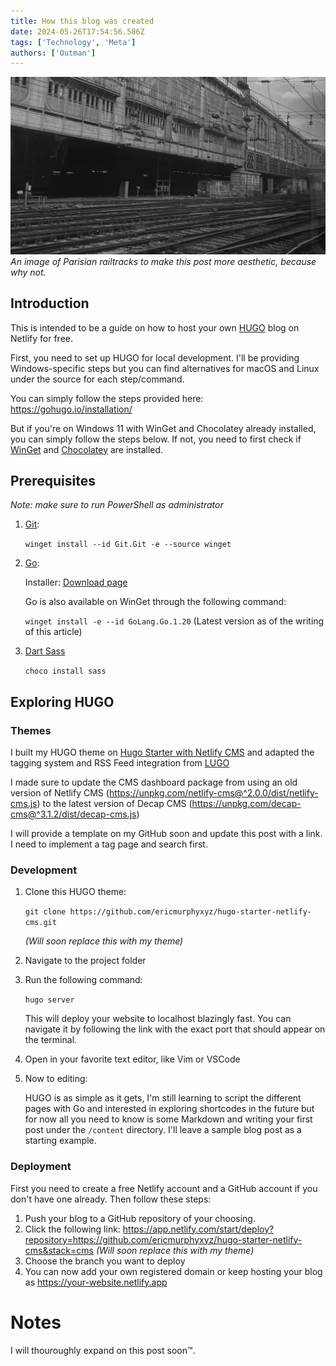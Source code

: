 ```yaml
---
title: How this blog was created
date: 2024-05-26T17:54:56.586Z
tags: ['Technology', 'Meta']
authors: ['Outman']
---
```


![targets](banner.jpg)
*An image of Parisian railtracks to make this post more aesthetic, because why not.*

## Introduction

This is intended to be a guide on how to host your own [HUGO](https://gohugo.io/) blog on Netlify for free.

First, you need to set up HUGO for local development. I'll be providing Windows-specific steps but you can find alternatives for macOS and Linux under the source for each step/command.

You can simply follow the steps provided here:
https://gohugo.io/installation/

But if you're on Windows 11 with WinGet and Chocolatey already installed, you can simply follow the steps below. If not, you need to first check if [WinGet](https://learn.microsoft.com/en-us/windows/package-manager/winget/) and [Chocolatey](https://docs.chocolatey.org/en-us/choco/setup/) are installed.

## Prerequisites

*Note: make sure to run PowerShell as administrator*

1. [Git](https://git-scm.com/):

	`winget install --id Git.Git -e --source winget`

2. [Go](https://go.dev/):

	Installer: [Download page](https://go.dev/doc/install)

    Go is also available on WinGet through the following command:

    `winget install -e --id GoLang.Go.1.20` (Latest version as of the writing of this article)
3. [Dart Sass](https://gohugo.io/hugo-pipes/transpile-sass-to-css/#dart-sass)

    `choco install sass`

## Exploring HUGO

### Themes

I built my HUGO theme on [Hugo Starter with Netlify CMS](https://github.com/ericmurphyxyz/hugo-starter-netlify-cms) and adapted the tagging system and RSS Feed integration from [LUGO](https://github.com/lukesmithxyz/lugo)

I made sure to update the CMS dashboard package from using an old version of Netlify CMS (https://unpkg.com/netlify-cms@^2.0.0/dist/netlify-cms.js) to the latest version of Decap CMS (https://unpkg.com/decap-cms@^3.1.2/dist/decap-cms.js)

I will provide a template on my GitHub soon and update this post with a link. I need to implement a tag page and search first.

### Development

1. Clone this HUGO theme:

    `git clone https://github.com/ericmurphyxyz/hugo-starter-netlify-cms.git`

    *(Will soon replace this with my theme)*

2. Navigate to the project folder
3. Run the following command:

    `hugo server`

    This will deploy your website to localhost blazingly fast. You can navigate it by following the link with the exact port that should appear on the terminal.
4. Open in your favorite text editor, like Vim or VSCode

5. Now to editing:

    HUGO is as simple as it gets, I'm still learning to script the different pages with Go and interested in exploring shortcodes in the future but for now all you need to know is some Markdown and writing your first post under the `/content` directory. I'll leave a sample blog post as a starting example.

### Deployment

First you need to create a free Netlify account and a GitHub account if you don't have one already. Then follow these steps:

1. Push your blog to a GitHub repository of your choosing.
2. Click the following link: https://app.netlify.com/start/deploy?repository=https://github.com/ericmurphyxyz/hugo-starter-netlify-cms&stack=cms *(Will soon replace this with my theme)*
3. Choose the branch you want to deploy
4. You can now add your own registered domain or keep hosting your blog as https://your-website.netlify.app

# Notes

 I will thouroughly expand on this post soon™.